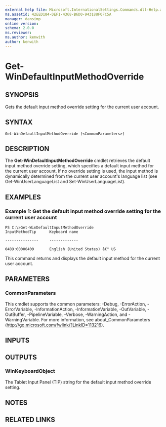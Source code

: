 ```yaml
---
external help file: Microsoft.InternationalSettings.Commands.dll-Help.xml
ms.assetid: 42EED184-DEF1-4368-B6D0-943188F0FC5A
manager: dansimp
online version: 
schema: 2.0.0
ms.reviewer:
ms.author: kenwith
author: kenwith
---
```


# Get-WinDefaultInputMethodOverride

## SYNOPSIS
Gets the default input method override setting for the current user account.

## SYNTAX

```
Get-WinDefaultInputMethodOverride [<CommonParameters>]
```

## DESCRIPTION
The **Get-WinDefaultInputMethodOverride** cmdlet retrieves the default input method override setting, which specifies a default input method for the current user account. 
If no override setting is used, the input method is dynamically determined from the current user account's language list (see Get-WinUserLanguageList and Set-WinUserLanguageList).

## EXAMPLES

### Example 1: Get the default input method override setting for the current user account
```
PS C:\>Get-WinDefaultInputMethodOverride
InputMethodTip      Keyboard name

---------------     -------------

0409:00000409       English (United States) â€" US
```

This command returns and displays the default input method for the current user account.

## PARAMETERS

### CommonParameters
This cmdlet supports the common parameters: -Debug, -ErrorAction, -ErrorVariable, -InformationAction, -InformationVariable, -OutVariable, -OutBuffer, -PipelineVariable, -Verbose, -WarningAction, and -WarningVariable. For more information, see about_CommonParameters (http://go.microsoft.com/fwlink/?LinkID=113216).

## INPUTS

## OUTPUTS

### WinKeyboardObject
The Tablet Input Panel (TIP) string for the default input method override setting.

## NOTES

## RELATED LINKS

